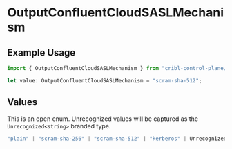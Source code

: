# OutputConfluentCloudSASLMechanism

## Example Usage

```typescript
import { OutputConfluentCloudSASLMechanism } from "cribl-control-plane/models";

let value: OutputConfluentCloudSASLMechanism = "scram-sha-512";
```

## Values

This is an open enum. Unrecognized values will be captured as the `Unrecognized<string>` branded type.

```typescript
"plain" | "scram-sha-256" | "scram-sha-512" | "kerberos" | Unrecognized<string>
```